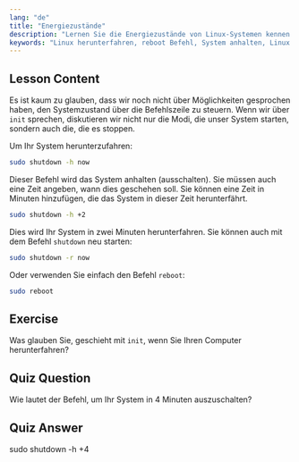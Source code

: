 ```yaml
---
lang: "de"
title: "Energiezustände"
description: "Lernen Sie die Energiezustände von Linux-Systemen kennen: shutdown-, reboot- und halt-Befehle. Verstehen Sie, wie Sie Ihr Linux-System sicher ausschalten oder neu starten. Beginnen Sie mit den wichtigsten Befehlen!"
keywords: "Linux herunterfahren, reboot Befehl, System anhalten, Linux ausschalten, Linux Befehle, Linux für Anfänger, Linux Tutorial, Systemzustände"
---
```


## Lesson Content

Es ist kaum zu glauben, dass wir noch nicht über Möglichkeiten gesprochen haben, den Systemzustand über die Befehlszeile zu steuern. Wenn wir über `init` sprechen, diskutieren wir nicht nur die Modi, die unser System starten, sondern auch die, die es stoppen.

Um Ihr System herunterzufahren:

```bash
sudo shutdown -h now
```

Dieser Befehl wird das System anhalten (ausschalten). Sie müssen auch eine Zeit angeben, wann dies geschehen soll. Sie können eine Zeit in Minuten hinzufügen, die das System in dieser Zeit herunterfährt.

```bash
sudo shutdown -h +2
```

Dies wird Ihr System in zwei Minuten herunterfahren. Sie können auch mit dem Befehl `shutdown` neu starten:

```bash
sudo shutdown -r now
```

Oder verwenden Sie einfach den Befehl `reboot`:

```bash
sudo reboot
```

## Exercise

Was glauben Sie, geschieht mit `init`, wenn Sie Ihren Computer herunterfahren?

## Quiz Question

Wie lautet der Befehl, um Ihr System in 4 Minuten auszuschalten?

## Quiz Answer

sudo shutdown -h +4
